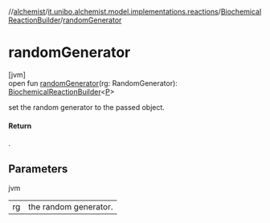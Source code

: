 //[alchemist](../../../index.md)/[it.unibo.alchemist.model.implementations.reactions](../index.md)/[BiochemicalReactionBuilder](index.md)/[randomGenerator](random-generator.md)

# randomGenerator

[jvm]\
open fun [randomGenerator](random-generator.md)(rg: RandomGenerator): [BiochemicalReactionBuilder](index.md)<[P](../../it.unibo.alchemist.model.implementations.environments/-abstract2-d-environment/index.md)>

set the random generator to the passed object.

#### Return

.

## Parameters

jvm

| | |
|---|---|
| rg | the random generator. |
